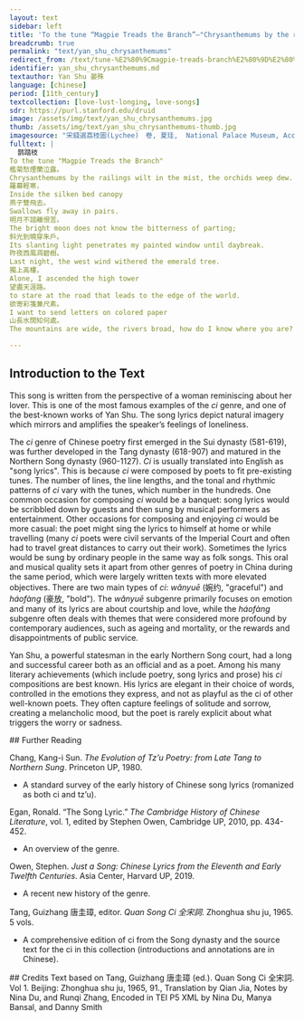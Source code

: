 ```yaml
---
layout: text
sidebar: left
title: 'To the tune “Magpie Treads the Branch”—"Chrysanthemums by the railings wilt in the mist" | 鹊踏枝 · 檻菊愁煙蘭泣露'
breadcrumb: true
permalink: "text/yan_shu_chrysanthemums"
redirect_from: /text/tune-%E2%80%9Cmagpie-treads-branch%E2%80%9D%E2%80%94chrysanthemums-railings-wilt-mist
identifier: yan_shu_chrysanthemums.md
textauthor: Yan Shu 晏殊
language: [chinese]
period: [11th_century]
textcollection: [love-lust-longing, love-songs]
sdr: https://purl.stanford.edu/druid 
image: /assets/img/text/yan_shu_chrysanthemums.jpg
thumb: /assets/img/text/yan_shu_chrysanthemums-thumb.jpg
imagesource: "宋錢選荔枝圖(Lychee)　卷, 夏珪,  National Palace Museum, Accession Number: K2A001487N000000000PAB [Public Domain]"
fulltext: |
  鹊踏枝
To the tune "Magpie Treads the Branch"
檻菊愁煙蘭泣露。
Chrysanthemums by the railings wilt in the mist, the orchids weep dew.
羅幕輕寒，
Inside the silken bed canopy
燕子雙飛去。
Swallows fly away in pairs.
明月不諳離恨苦。
The bright moon does not know the bitterness of parting;
斜光到曉穿朱戶。
Its slanting light penetrates my painted window until daybreak.
昨夜西風凋碧樹。
Last night, the west wind withered the emerald tree.
獨上高樓，
Alone, I ascended the high tower
望盡天涯路。
to stare at the road that leads to the edge of the world.
欲寄彩箋兼尺素。
I want to send letters on colored paper
山長水闊知何處。
The mountains are wide, the rivers broad, how do I know where you are?

--- 
```

## Introduction to the Text 
<p>This song is written from the perspective of a woman reminiscing about her lover. This is one of the most famous examples of the <em>ci</em> genre, and one of the best-known works of Yan Shu. The song lyrics depict natural imagery which mirrors and amplifies the speaker’s feelings of loneliness.</p> <p>The <em>ci</em> genre of Chinese poetry first emerged in the Sui dynasty (581-619), was further developed in the Tang dynasty (618-907) and matured in the Northern Song dynasty (960-1127). <em>Ci</em> is usually translated into English as "song lyrics". This is because <em>ci</em> were composed by poets to fit pre-existing tunes. The number of lines, the line lengths, and the tonal and rhythmic patterns of <em>ci</em> vary with the tunes, which number in the hundreds. One common occasion for composing <em>ci</em> would be a banquet: song lyrics would be scribbled down by guests and then sung by musical performers as entertainment. Other occasions for composing and enjoying <em>ci</em> would be more casual: the poet might sing the lyrics to himself at home or while travelling (many <em>ci</em> poets were civil servants of the Imperial Court and often had to travel great distances to carry out their work). Sometimes the lyrics would be sung by ordinary people in the same way as folk songs. This oral and musical quality sets it apart from other genres of poetry in China during the same period, which were largely written texts with more elevated objectives. There are two main types of <em>ci</em>: <em>wǎnyuē</em> (婉约, "graceful") and <em>háofàng</em> (豪放, "bold"). The <em>wǎnyuē</em> subgenre primarily focuses on emotion and many of its lyrics are about courtship and love, while the<em> háofàng</em> subgenre often deals with themes that were considered more profound by contemporary audiences, such as ageing and mortality, or the rewards and disappointments of public service.</p> <p>Yan Shu, a powerful statesman in the early Northern Song court, had a long and successful career both as an official and as a poet. Among his many literary achievements (which include poetry, song lyrics and prose) his <em>ci</em> compositions are best known. His lyrics are elegant in their choice of words, controlled in the emotions they express, and not as playful as the ci of other well-known poets. They often capture feelings of solitude and sorrow, creating a melancholic mood, but the poet is rarely explicit about what triggers the worry or sadness.</p>
## Further Reading 
<p>Chang, Kang-i Sun. <em>The Evolution of Tz’u Poetry: from Late Tang to Northern Sung</em>. Princeton UP, 1980.</p> <ul> <li>A standard survey of the early history of Chinese song lyrics (romanized as both ci and tz’u).</li> </ul> <p>Egan, Ronald. “The Song Lyric.” <em>The Cambridge History of Chinese Literature</em>, vol. 1, edited by Stephen Owen, Cambridge UP, 2010, pp. 434-452.</p> <ul> <li>An overview of the genre.</li> </ul> <p>Owen, Stephen. <em>Just a Song: Chinese Lyrics from the Eleventh and Early Twelfth Centuries</em>. Asia Center, Harvard UP, 2019.</p> <ul> <li>A recent new history of the genre.</li> </ul> <p>Tang, Guizhang 唐圭璋, editor. <em>Quan Song Ci 全宋詞</em>. Zhonghua shu ju, 1965. 5 vols.</p> <ul> <li>A comprehensive edition of ci from the Song dynasty and the source text for the ci in this collection (introductions and annotations are in Chinese).</li> </ul>
## Credits
Text based on Tang, Guizhang 唐圭璋 (ed.). Quan Song Ci 全宋詞. Vol 1. Beijing: Zhonghua shu ju, 1965, 91., Translation by Qian Jia, Notes by Nina Du,  and Runqi Zhang, Encoded in TEI P5 XML by Nina Du, Manya Bansal,  and Danny Smith
